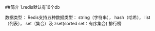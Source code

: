 ##简介
1.redis默认有16个db

数据类型：
Redis支持五种数据类型：
string（字符串），
hash（哈希），
list（列表），
set（集合）及
zset(sorted set：有序集合) 排行榜
